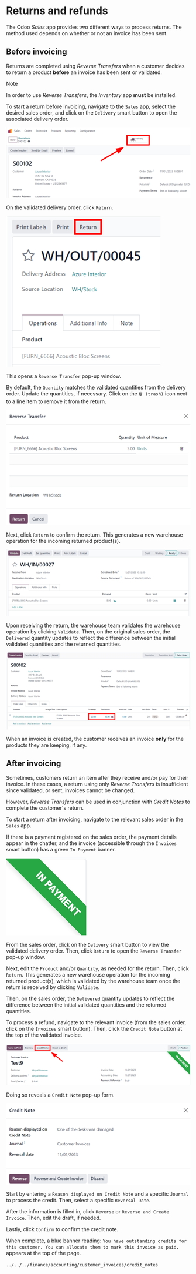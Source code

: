 # Returns and refunds

The Odoo *Sales* app provides two different ways to process returns. The
method used depends on whether or not an invoice has been sent.

## Before invoicing

Returns are completed using *Reverse Transfers* when a customer decides
to return a product **before** an invoice has been sent or validated.

> [!NOTE]
> In order to use *Reverse Transfers*, the *Inventory* app **must** be
> installed.

To start a return before invoicing, navigate to the `Sales` app, select
the desired sales order, and click on the `Delivery` smart button to
open the associated delivery order.

<img src="returns/sales-order-delivery-smart-button.png"
class="align-center"
alt="A typical sales order with a highlighted delivery smart button in Odoo Sales." />

On the validated delivery order, click `Return`.

<img src="returns/validated-delivery-order-return-button.png"
class="align-center"
alt="A validated delivery order with a highlighted Return button in Odoo Sales." />

This opens a `Reverse Transfer` pop-up window.

By default, the `Quantity` matches the validated quantities from the
delivery order. Update the quantities, if necessary. Click on the
`🗑️ (trash)` icon next to a line item to remove it from the return.

<img src="returns/reverse-transfer-popup.png" class="align-center"
alt="The &quot;Reverse Transfer&quot; pop-up window, to make a return before invoicing the customer." />

Next, click `Return` to confirm the return. This generates a new
warehouse operation for the incoming returned product(s).

<img src="returns/warehouse-operation-confirmed-return.png"
class="align-center"
alt="Warehouse operation after a return has been confirmed in Odoo Sales." />

Upon receiving the return, the warehouse team validates the warehouse
operation by clicking `Validate`. Then, on the original sales order, the
`Delivered` quantity updates to reflect the difference between the
initial validated quantities and the returned quantities.

<img src="returns/updated-sales-quantities.png" class="align-center"
alt="The updated &quot;Delivered&quot; quantity on the sales order after the reverse transfer." />

When an invoice is created, the customer receives an invoice **only**
for the products they are keeping, if any.

## After invoicing

Sometimes, customers return an item after they receive and/or pay for
their invoice. In these cases, a return using only *Reverse Transfers*
is insufficient since validated, or sent, invoices cannot be changed.

However, *Reverse Transfers* can be used in conjunction with *Credit
Notes* to complete the customer's return.

To start a return after invoicing, navigate to the relevant sales order
in the `Sales` app.

If there is a payment registered on the sales order, the payment details
appear in the chatter, and the invoice (accessible through the
`Invoices` smart button) has a green `In
Payment` banner.

<img src="returns/green-in-payment-banner.png" class="align-center"
alt="Sample of a green in payment banner in Odoo Sales." />

From the sales order, click on the `Delivery` smart button to view the
validated delivery order. Then, click `Return` to open the
`Reverse Transfer` pop-up window.

Next, edit the `Product` and/or `Quantity`, as needed for the return.
Then, click `Return`. This generates a new warehouse operation for the
incoming returned product(s), which is validated by the warehouse team
once the return is received by clicking `Validate`.

Then, on the sales order, the `Delivered` quantity updates to reflect
the difference between the initial validated quantities and the returned
quantities.

To process a refund, navigate to the relevant invoice (from the sales
order, click on the `Invoices` smart button). Then, click the
`Credit Note` button at the top of the validated invoice.

<img src="returns/credit-note-button.png" class="align-center"
alt="A typical customer invoice with a Credit Note button highlighted in Odoo Sales." />

Doing so reveals a `Credit Note` pop-up form.

<img src="returns/credit-note-pop-up-form.png" class="align-center"
alt="Typical credit note pop-up form that appears in Odoo Sales." />

Start by entering a `Reason displayed on Credit Note` and a specific
`Journal` to process the credit. Then, select a specific
`Reversal Date`.

After the information is filled in, click `Reverse` or
`Reverse and Create
Invoice`. Then, edit the draft, if needed.

Lastly, click `Confirm` to confirm the credit note.

When complete, a blue banner reading:
`You have outstanding credits for this customer. You
can allocate them to mark this invoice as paid.` appears at the top of
the page.

<div class="seealso">

`../../../finance/accounting/customer_invoices/credit_notes`

</div>
